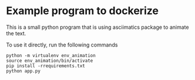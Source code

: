 # Example program to dockerize

This is a small python program that is using asciimatics package to animate the text.

To use it directly, run the following commands

```
python -m virtualenv env_animation
source env_animation/bin/activate
pip install -rrequirements.txt
python app.py
```
